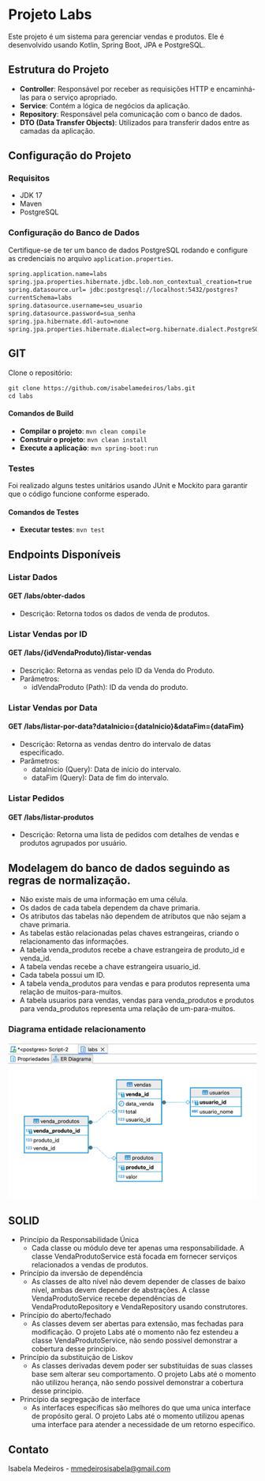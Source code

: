 # Projeto Labs

Este projeto é um sistema para gerenciar vendas e produtos. Ele é desenvolvido usando Kotlin, Spring Boot, JPA e PostgreSQL.

## Estrutura do Projeto

- **Controller**: Responsável por receber as requisições HTTP e encaminhá-las para o serviço apropriado.
- **Service**: Contém a lógica de negócios da aplicação.
- **Repository**: Responsável pela comunicação com o banco de dados.
- **DTO (Data Transfer Objects)**: Utilizados para transferir dados entre as camadas da aplicação.

## Configuração do Projeto

### Requisitos

- JDK 17
- Maven
- PostgreSQL

### Configuração do Banco de Dados

Certifique-se de ter um banco de dados PostgreSQL rodando e configure as credenciais no arquivo `application.properties`.

```properties
spring.application.name=labs
spring.jpa.properties.hibernate.jdbc.lob.non_contextual_creation=true
spring.datasource.url= jdbc:postgresql://localhost:5432/postgres?currentSchema=labs
spring.datasource.username=seu_usuario
spring.datasource.password=sua_senha
spring.jpa.hibernate.ddl-auto=none
spring.jpa.properties.hibernate.dialect=org.hibernate.dialect.PostgreSQLDialect
```
## GIT
Clone o repositório:
```properties
git clone https://github.com/isabelamedeiros/labs.git
cd labs
```
#### Comandos de Build
- **Compilar o projeto**: `mvn clean compile`
- **Construir o projeto**: `mvn clean install`
- **Execute a aplicação**: `mvn spring-boot:run`

### Testes
Foi realizado alguns testes unitários usando JUnit e Mockito para garantir que o código funcione conforme esperado.

#### Comandos de Testes
- **Executar testes**: `mvn test`

## Endpoints Disponíveis
### Listar Dados
#### GET /labs/obter-dados
* Descrição: Retorna todos os dados de venda de produtos.

### Listar Vendas por ID
#### GET /labs/{idVendaProduto}/listar-vendas
* Descrição: Retorna as vendas pelo ID da Venda do Produto.
* Parâmetros:
  * idVendaProduto (Path): ID da venda do produto.

### Listar Vendas por Data
#### GET /labs/listar-por-data?dataInicio={dataInicio}&dataFim={dataFim}
* Descrição: Retorna as vendas dentro do intervalo de datas especificado.
* Parâmetros:
  * dataInicio (Query): Data de início do intervalo.
  * dataFim (Query): Data de fim do intervalo.

### Listar Pedidos
#### GET /labs/listar-produtos
* Descrição: Retorna uma lista de pedidos com detalhes de vendas e produtos agrupados por usuário.

## Modelagem do banco de dados seguindo as regras de normalização.
- Não existe mais de uma informação em uma célula.
- Os dados de cada tabela dependem da chave primaria.
- Os atributos das tabelas não dependem de atributos que não sejam a chave primaria.
- As tabelas estão relacionadas pelas chaves estrangeiras, criando o relacionamento das informações.
- A tabela venda_produtos recebe a chave estrangeira de produto_id e venda_id.
- A tabela vendas recebe a chave estrangeira usuario_id.
- Cada tabela possui um ID.
- A tabela venda_produtos para vendas e para produtos representa uma relação de muitos-para-muitos.
- A tabela usuarios para vendas, vendas para venda_produtos e produtos para venda_produtos representa uma relação de um-para-muitos.

### Diagrama entidade relacionamento
![img.png](img.png)

## SOLID
* Princípio da Responsabilidade Única
  * Cada classe ou módulo deve ter apenas uma responsabilidade. A classe VendaProdutoService está focada em fornecer serviços relacionados a vendas de produtos.
* Princípio da inversão de dependência
  * As classes de alto nível não devem depender de classes de baixo nível, ambas devem depender de abstrações. A classe VendaProdutoService recebe dependências de VendaProdutoRepository e VendaRepository usando construtores.
* Princípio do aberto/fechado
  * As classes devem ser abertas para extensão, mas fechadas para modificação. O projeto Labs até o momento não fez estendeu a classe VendaProdutoService, não sendo possivel demonstrar a cobertura desse principio.
* Princípio da substituição de Liskov
  * As classes derivadas devem poder ser substituidas de suas classes base sem alterar seu comportamento. O projeto Labs até o momento não utilizou herança, não sendo possivel demonstrar a cobertura desse principio.
* Princípio da segregação de interface
  * As interfaces específicas são melhores do que uma unica interface de propósito geral. O projeto Labs até o momento utilizou apenas uma interface para atender a necessidade de um retorno especifico.

## Contato
Isabela Medeiros - mmedeirosisabela@gmail.com